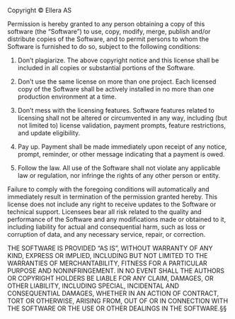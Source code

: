 Copyright © Ellera AS

Permission is hereby granted to any person obtaining a copy of this software (the “Software”) to use, copy, modify, merge, publish and/or distribute copies of the Software, and to permit persons to whom the Software is furnished to do so, subject to the following conditions:

1. Don’t plagiarize. The above copyright notice and this license shall be included in all copies or substantial portions of the Software.

2. Don’t use the same license on more than one project. Each licensed copy of the Software shall be actively installed in no more than one production environment at a time.

3. Don’t mess with the licensing features. Software features related to licensing shall not be altered or circumvented in any way, including (but not limited to) license validation, payment prompts, feature restrictions, and update eligibility.

4. Pay up. Payment shall be made immediately upon receipt of any notice, prompt, reminder, or other message indicating that a payment is owed.

5. Follow the law. All use of the Software shall not violate any applicable law or regulation, nor infringe the rights of any other person or entity.

Failure to comply with the foregoing conditions will automatically and immediately result in termination of the permission granted hereby. This license does not include any right to receive updates to the Software or technical support. Licensees bear all risk related to the quality and performance of the Software and any modifications made or obtained to it, including liability for actual and consequential harm, such as loss or corruption of data, and any necessary service, repair, or correction.

THE SOFTWARE IS PROVIDED “AS IS”, WITHOUT WARRANTY OF ANY KIND, EXPRESS OR IMPLIED, INCLUDING BUT NOT LIMITED TO THE WARRANTIES OF MERCHANTABILITY, FITNESS FOR A PARTICULAR PURPOSE AND NONINFRINGEMENT. IN NO EVENT SHALL THE AUTHORS OR COPYRIGHT HOLDERS BE LIABLE FOR ANY CLAIM, DAMAGES, OR OTHER LIABILITY, INCLUDING SPECIAL, INCIDENTAL AND CONSEQUENTIAL DAMAGES, WHETHER IN AN ACTION OF CONTRACT, TORT OR OTHERWISE, ARISING FROM, OUT OF OR IN CONNECTION WITH THE SOFTWARE OR THE USE OR OTHER DEALINGS IN THE SOFTWARE.§§